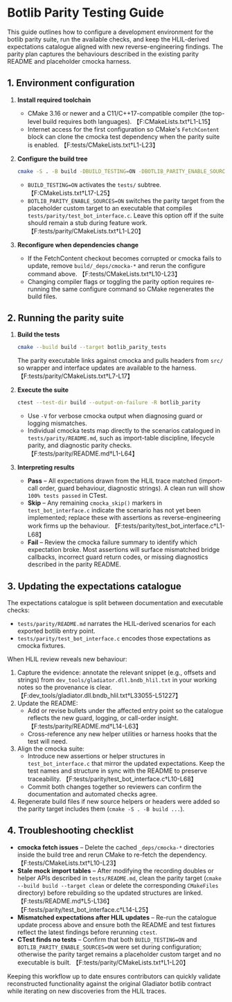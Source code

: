 # Botlib Parity Testing Guide

This guide outlines how to configure a development environment for the botlib parity suite, run the available checks, and keep the HLIL-derived expectations catalogue aligned with new reverse-engineering findings. The parity plan captures the behaviours described in the existing parity README and placeholder cmocka harness.

## 1. Environment configuration

1. **Install required toolchain**
   - CMake 3.16 or newer and a C11/C++17-compatible compiler (the top-level build requires both languages). 【F:CMakeLists.txt†L1-L15】
   - Internet access for the first configuration so CMake's `FetchContent` block can clone the cmocka test dependency when the parity suite is enabled. 【F:tests/CMakeLists.txt†L1-L23】

2. **Configure the build tree**
   ```bash
   cmake -S . -B build -DBUILD_TESTING=ON -DBOTLIB_PARITY_ENABLE_SOURCES=ON
   ```
   - `BUILD_TESTING=ON` activates the `tests/` subtree. 【F:CMakeLists.txt†L17-L25】
   - `BOTLIB_PARITY_ENABLE_SOURCES=ON` switches the parity target from the placeholder custom target to an executable that compiles `tests/parity/test_bot_interface.c`. Leave this option off if the suite should remain a stub during feature work. 【F:tests/parity/CMakeLists.txt†L1-L20】

3. **Reconfigure when dependencies change**
   - If the FetchContent checkout becomes corrupted or cmocka fails to update, remove `build/_deps/cmocka-*` and rerun the configure command above. 【F:tests/CMakeLists.txt†L10-L23】
   - Changing compiler flags or toggling the parity option requires re-running the same configure command so CMake regenerates the build files.

## 2. Running the parity suite

1. **Build the tests**
   ```bash
   cmake --build build --target botlib_parity_tests
   ```
   The parity executable links against cmocka and pulls headers from `src/` so wrapper and interface updates are available to the harness. 【F:tests/parity/CMakeLists.txt†L7-L17】

2. **Execute the suite**
   ```bash
   ctest --test-dir build --output-on-failure -R botlib_parity
   ```
   - Use `-V` for verbose cmocka output when diagnosing guard or logging mismatches.
   - Individual cmocka tests map directly to the scenarios catalogued in `tests/parity/README.md`, such as import-table discipline, lifecycle parity, and diagnostic parity checks. 【F:tests/parity/README.md†L1-L64】

3. **Interpreting results**
   - **Pass** – All expectations drawn from the HLIL trace matched (import-call order, guard behaviour, diagnostic strings). A clean run will show `100% tests passed` in CTest.
   - **Skip** – Any remaining `cmocka_skip()` markers in `test_bot_interface.c` indicate the scenario has not yet been implemented; replace these with assertions as reverse-engineering work firms up the behaviour. 【F:tests/parity/test_bot_interface.c†L1-L68】
   - **Fail** – Review the cmocka failure summary to identify which expectation broke. Most assertions will surface mismatched bridge callbacks, incorrect guard return codes, or missing diagnostics described in the parity README.

## 3. Updating the expectations catalogue

The expectations catalogue is split between documentation and executable checks:

- `tests/parity/README.md` narrates the HLIL-derived scenarios for each exported botlib entry point.
- `tests/parity/test_bot_interface.c` encodes those expectations as cmocka fixtures.

When HLIL review reveals new behaviour:

1. Capture the evidence: annotate the relevant snippet (e.g., offsets and strings) from `dev_tools/gladiator.dll.bndb_hlil.txt` in your working notes so the provenance is clear. 【F:dev_tools/gladiator.dll.bndb_hlil.txt†L33055-L51227】
2. Update the README:
   - Add or revise bullets under the affected entry point so the catalogue reflects the new guard, logging, or call-order insight. 【F:tests/parity/README.md†L14-L63】
   - Cross-reference any new helper utilities or harness hooks that the test will need.
3. Align the cmocka suite:
   - Introduce new assertions or helper structures in `test_bot_interface.c` that mirror the updated expectations. Keep the test names and structure in sync with the README to preserve traceability. 【F:tests/parity/test_bot_interface.c†L10-L68】
   - Commit both changes together so reviewers can confirm the documentation and automated checks agree.
4. Regenerate build files if new source helpers or headers were added so the parity target includes them (`cmake -S . -B build ...`).

## 4. Troubleshooting checklist

- **cmocka fetch issues** – Delete the cached `_deps/cmocka-*` directories inside the build tree and rerun CMake to re-fetch the dependency. 【F:tests/CMakeLists.txt†L10-L23】
- **Stale mock import tables** – After modifying the recording doubles or helper APIs described in `tests/README.md`, clean the parity target (`cmake --build build --target clean` or delete the corresponding `CMakeFiles` directory) before rebuilding so the updated structures are linked. 【F:tests/README.md†L5-L136】【F:tests/parity/test_bot_interface.c†L14-L25】
- **Mismatched expectations after HLIL updates** – Re-run the catalogue update process above and ensure both the README and test fixtures reflect the latest findings before rerunning `ctest`.
- **CTest finds no tests** – Confirm that both `BUILD_TESTING=ON` and `BOTLIB_PARITY_ENABLE_SOURCES=ON` were set during configuration; otherwise the parity target remains a placeholder custom target and no executable is built. 【F:tests/parity/CMakeLists.txt†L1-L20】

Keeping this workflow up to date ensures contributors can quickly validate reconstructed functionality against the original Gladiator botlib contract while iterating on new discoveries from the HLIL traces.
